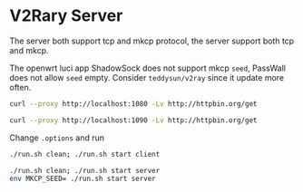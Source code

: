# V2Rary Server

The server both support tcp and mkcp protocol, the server support both tcp and mkcp.

The openwrt luci app ShadowSock does not support mkcp `seed`, PassWall does not allow `seed` empty. Consider `teddysun/v2ray` since it update more often.

```bash
curl --proxy http://localhost:1080 -Lv http://httpbin.org/get

curl --proxy http://localhost:1090 -Lv http://httpbin.org/get
```

Change `.options` and run

```bash
./run.sh clean; ./run.sh start client

./run.sh clean; ./run.sh start server
env MKCP_SEED= ./run.sh start server
```

